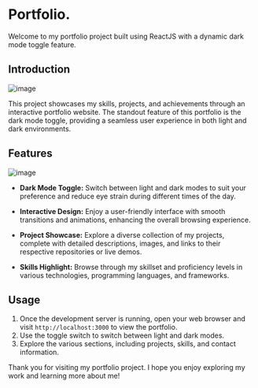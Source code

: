 # Portfolio.

Welcome to my portfolio project built using ReactJS with a dynamic dark mode toggle feature.

## Introduction

![image](https://github.com/divyan7982/portfolio1/assets/131895243/b459a491-70cf-4d71-85e2-cae20256397d)


This project showcases my skills, projects, and achievements through an interactive portfolio website. The standout feature of this portfolio is the dark mode toggle, providing a seamless user experience in both light and dark environments.

## Features

![image](https://github.com/divyan7982/portfolio1/assets/131895243/ffc79ef5-04d9-4e79-b468-b179a168034f)



- **Dark Mode Toggle:** Switch between light and dark modes to suit your preference and reduce eye strain during different times of the day.

- **Interactive Design:** Enjoy a user-friendly interface with smooth transitions and animations, enhancing the overall browsing experience.

- **Project Showcase:** Explore a diverse collection of my projects, complete with detailed descriptions, images, and links to their respective repositories or live demos.

- **Skills Highlight:** Browse through my skillset and proficiency levels in various technologies, programming languages, and frameworks.


## Usage

1. Once the development server is running, open your web browser and visit `http://localhost:3000` to view the portfolio.
2. Use the toggle switch to switch between light and dark modes.
3. Explore the various sections, including projects, skills, and contact information.

Thank you for visiting my portfolio project. I hope you enjoy exploring my work and learning more about me!
